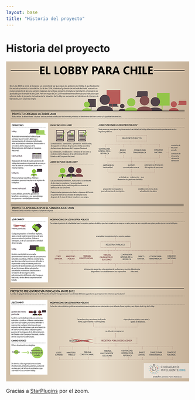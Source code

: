 ```yaml
---
layout: base
title: "Historia del proyecto"
---
```


# Historia del proyecto

<!-- <a id="single_image" href="images/infografia-ley.png"><img style="width: 100%;" src="images/infografia-ley.png" alt=""/></a> -->
 
<!-- Call quick start function. -->
<script type="text/javascript">
    CloudZoom.quickStart();
</script>

<img class = "cloudzoom" src = "images/infografia-ley-small.png" data-cloudzoom = "zoomImage: 'images/infografia-ley.png', autoInside: 973"/>
<p>Gracias a <a href="http://www.starplugins.com/" target='_blank'>StarPlugins</a> por el zoom.</p>
